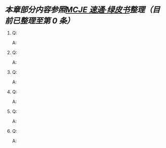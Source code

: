 <strong><em><font size=5>本章部分内容参照[MCJE 速通·绿皮书](https://docs.qq.com/sheet/DU3lFckRITExWb212?tab=387ze5)整理（目前已整理至第 0 条）</font></em></strong>

1. Q:

   A:

2. Q:

   A:

3. Q:

   A:

4. Q:

   A:

5. Q:

   A:

6. Q:

   A:
